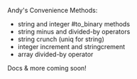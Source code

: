 Andy's Convenience Methods:

- string and integer #to_binary methods
- string minus and divided-by operators
- string crunch (uniq for string)
- integer increment and stringcrement
- array divided-by operator

Docs & more coming soon!